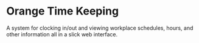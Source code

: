 # Orange Time Keeping
A system for clocking in/out and viewing workplace schedules, hours, and other information all in a slick web interface.
